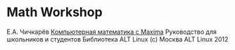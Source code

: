# Math Workshop

Е.А. Чичкарёв
[Компьютерная математика с Maxima](https://www.altlinux.org/images/0/0b/MaximaBook.pdf)
Руководство для школьников и студентов
Библиотека ALT Linux
(c) Москва ALT Linux 2012
